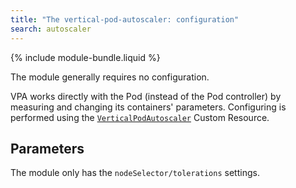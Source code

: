 ```yaml
---
title: "The vertical-pod-autoscaler: configuration"
search: autoscaler
---
```


{% include module-bundle.liquid %}

The module generally requires no configuration.

VPA works directly with the Pod (instead of the Pod controller) by measuring and changing its containers' parameters. Configuring is performed using the [`VerticalPodAutoscaler`](cr.html#verticalpodautoscaler) Custom Resource.

## Parameters

The module only has the `nodeSelector/tolerations` settings.

<!-- SCHEMA -->
